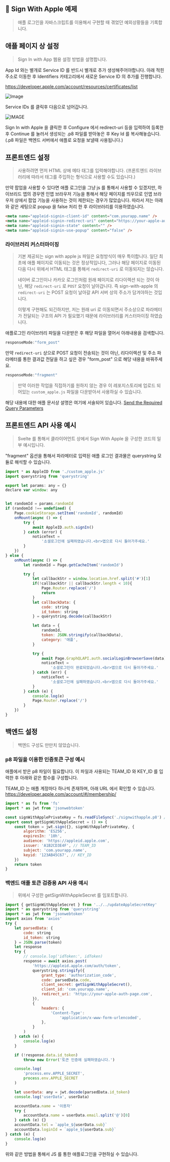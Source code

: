 ##  Sign With Apple 예제

> 애플 로그인을 자바스크립트를 이용해서 구현할 때 겪었던 예외상황들을 기록합니다.



## 애플 페이지 상 설정

>  Sign In with App 웹용 설정 방법을 설명합니다.

App Id 와는 별개로 Service ID 를 반드시 별개로 추가 생성해주어야합니다. 아래 적힌 주소로 이동한 후  Identifiers 카테고리에서 새로운 Service ID 의 추가를 진행합니다.

https://developer.apple.com/account/resources/certificates/list

![Image](https://tva1.sinaimg.cn/large/007S8ZIlgy1ge654d0fdrj319o0pqq9k.jpg)

Service IDs 를 클릭후 다음으로 넘어갑니다.



![IMAGE](https://tva1.sinaimg.cn/large/007S8ZIlgy1ge65a6o7stj30zf0deaax.jpg)

Sign In with Apple 을 클릭한 후 Configure 에서 redirect-uri 등을 입력하여 등록한 후 Continue 를 눌러서 생성되는 .p8 파일를 받아놓은 후 Key Id 를 복사해놓습니다. (.p8 파일은 백엔드 서버에서 애플로 요청을 보낼때 사용됩니다.)



## 프론트엔드 설정

> 사용하려면 먼저 HTML 상에 메타 태그를 입력해야합니다. (프론트엔드 라이브러리에 따라서 태그를 주입하는 형식으로 사용할 수도 있습니다.)

만약 팝업을 사용할 수 있다면 애플 로그인을 그냥 js 를 통해서 사용할 수 있겠지만, 하이브리드 앱의 경우엔 인앱 브라우저 기능을 통해서 해당 페이지를 띄우므로 인앱 브라우저 상에서 팝업 기능을 사용하는 것이 제한되는 경우가 많았습니다. 따라서 저는 아래와 같은 세팅으로 popup 을 false 처리 한 후 라이브러리를 이용하였습니다.

```html
<meta name="appleid-signin-client-id" content="com.yourapp.name" />
<meta name="appleid-signin-redirect-uri" content="https://your-apple-auth-page.com" />
<meta name="appleid-signin-state" content="" />
<meta name="appleid-signin-use-popup" content="false" />
```



### 라이브러리 커스터마이징

> 기본 제공되는 sign with apple js 파일은 요청방식이 매우 특이합니다. 일단 최초에 애플 페이지로 이동되는 것은 정상적입니다, 그러나 해당 페이지로 이동된 다음 다시 위에서 HTML 태그를 통해서 `redirect-uri` 로 이동되지는 않습니다.
>
> 네이버 로그인이나 카카오 로그인처럼 원래 페이지로 리다이렉션 되는 것이 아닌, 해당 `redirect-uri` 로 `POST` 요청이 날아갑니다. 즉 sign-with-apple 의 `redirect-uri` 는 POST 요청이 날아갈 API 서버 상의 주소가 담겨야하는 것입니다.
>
> 이렇게 구현해도 되긴하지만, 저는 원래 uri 로 이동되면서 주소상으로 파라메터가 전달되는 구조의 API 가 필요했기 때문에 라이브러리를 커스터마이징 하였습니다.

애플로그인 라이브러리 파일을 다운받은 후 해당 파일을 열어서 아래내용을 검색합니다.

```js
responseMode:"form_post"
```

만약 `redirect-uri` 상으로 POST 요청이 전송되는 것이 아닌, 리다이렉션 및 주소 파라메터를 통한 결과값 전달을 하고 싶은 경우 "form_post" 으로 해당 내용을 바꿔주세요.

```js
responseMode:"fragment"
```

> 만약 이러한 작업을 직접하기를 원하지 않는 경우 이 레포지스토리에 업로드 되어있는 `custom_apple.js` 파일을 다운받아서 사용하실 수 있습니다.

해당 내용에 대한 애플 문서상 설명은 여기에 서술되어 있습니다. [Send the Required Query Parameters](https://developer.apple.com/documentation/sign_in_with_apple/sign_in_with_apple_js/incorporating_sign_in_with_apple_into_other_platforms)



## 프론트엔드 API 사용 예시

> Svelte 를 통해서 클라이어언트 상에서 Sign With Apple 을 구성한 코드의 일부 예시입니다.

"fragment" 옵션을 통해서 파라메터로 입력된 애플 로그인 결과물은 querystring  모듈로 해석할 수 있습니다.

```js
import * as AppleID from './custom_apple.js'
import querystring from 'querystring'

export let params: any = {}
declare var window: any


let randomId = params.randomId
if (randomId !== undefined) {
    Page.cookieStorage.setItem('randomId', randomId)
    onMount(async () => {
        try {
            await AppleID.auth.signIn()
        } catch (error) {
            noticeText =
                '소셜로그인에 실패하였습니다.<br>앱으로 다시 돌아가주세요.'
        }
    })
} else {
    onMount(async () => {
        let randomId = Page.getCacheItem('randomId')

        try {
            let callbackStr = window.location.href.split('#')[1]
            if(!callbackStr || callbackStr.length < 10){
                Page.Router.replace('/')
                return
            }
            let callbackData: {
                code: string
                id_token: string
            } = querystring.decode(callbackStr)

            let data = {
                randomId,
                token: JSON.stringify(callbackData),
                category: '애플',
            }

            try {
                await Page.GraphQLAPI.auth.socialLoginBrowserSave(data)
                noticeText =
                    '소셜로그인이 완료되었습니다.<br>앱으로 다시 돌아가주세요.'
            } catch (err) {
                noticeText =
                    '소셜로그인에 실패하였습니다.<br>앱으로 다시 돌아가주세요.'
            }
        } catch (e) {
            console.log(e)
            Page.Router.replace('/')
        }
    })
}
```



## 백엔드 설정

> 백엔드 구성도 만만치 않았습니다.

### p8 파일을 이용한 인증토큰 구성 예시

애플에서 받은 p8 파일이 필요합니다. 이 파일과 사용되는 TEAM_ID 와 KEY_ID 를 입력한 후 아래와 같은 함수를 구성합니다.

TEAM_ID 는 애플 계정마다 하나씩 존재하며, 아래 URL 에서 확인할 수 있습니다.
https://developer.apple.com/account/#/membership/

```js
import * as fs from 'fs'
import * as jwt from 'jsonwebtoken'

const signWithApplePrivateKey = fs.readFileSync('./signwithapple.p8') // .P8 FILE PATH 
export const getSignWithAppleSecret = () => {
    const token = jwt.sign({}, signWithApplePrivateKey, {
        algorithm: 'ES256',
        expiresIn: '10h',
        audience: 'https://appleid.apple.com',
        issuer: 'A1B2CD3E4F', // TEAM_ID
        subject: 'com.yourapp.name',
        keyid: '123AB45C67', // KEY_ID
    })
    return token
}
```



### 백엔드 애플 토큰 검증용 API 사용 예시

> 위에서 구성한 getSignWithAppleSecret 를 임포트합니다.

```js
import { getSignWithAppleSecret } from '../../updateAppleSecretKey'
import * as querystring from 'querystring'
import * as jwt from 'jsonwebtoken'
import axios from 'axios'
try {
    let parsedData: {
        code: string
        id_token: string
    } = JSON.parse(token)
    let response
    try {
        // console.log('idToken:', idToken)
        response = await axios.post(
            'https://appleid.apple.com/auth/token',
            querystring.stringify({
                grant_type: 'authorization_code',
                code: parsedData.code,
                client_secret: getSignWithAppleSecret(),
                client_id: 'com.yourapp.name',
                redirect_uri: 'https://your-apple-auth-page.com',
            }),
            {
                headers: {
                    'Content-Type':
                        'application/x-www-form-urlencoded',
                },
            }
        )
    } catch (e) {
        console.log(e)
    }

    if (!response.data.id_token)
        throw new Error('토큰 인증에 실패하였습니다.')

    console.log(
        'process.env.APPLE_SECRET',
        process.env.APPLE_SECRET
    )

    let userData: any = jwt.decode(parsedData.id_token)
    console.log('userData', userData)

    accountData.name = '이용자'
    try {
        accountData.name = userData.email.split('@')[0]
    } catch (e) {}
    accountData.tel = `apple_${userData.sub}`
    accountData.loginId = `apple_${userData.sub}`
} catch (e) {
    console.log(e)
}
```



위와 같은 방법을 통해서 JS 를 통한 애플로그인을 구현하실 수 있습니다.